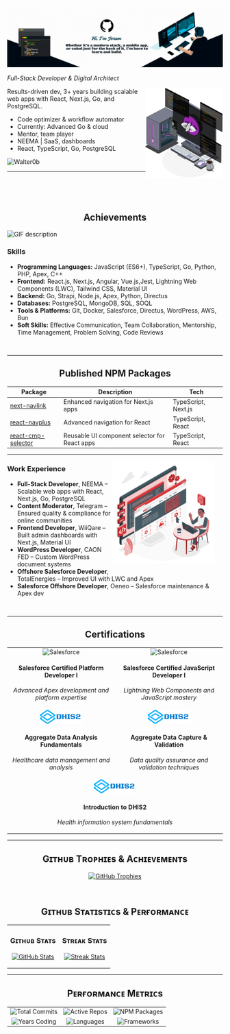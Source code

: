 

![Walter0b Banner](./assets/Banner.gif)

_Full-Stack Developer & Digital Architect_

<div>
  <img align="right" width="36%" src="./assets/Computer%20with%20terminal.svg" alt="Developer at work">
</div>

<p>
Results-driven dev, 3+ years building scalable web apps with React, Next.js, Go, and PostgreSQL.
</p>

- Code optimizer & workflow automator
- Currently: Advanced Go & cloud
- Mentor, team player
- NEEMA | SaaS, dashboards
- React, TypeScript, Go, PostgreSQL

<p>
  <img src="https://komarev.com/ghpvc/?username=Walter0b&label=Profile%20views&color=770677&style=for-the-badge&logo=star" alt="Walter0b" />
</p>

---

<br>
<br>
<br>

<h2 align="center">Achievements</h2> 
<picture>
  <source media="(prefers-color-scheme: dark)" srcset="./assets/Skills_Animation_Dark.gif">
  <source media="(prefers-color-scheme: light)" srcset="./assets/Skills_Animation_White.gif">
  <img align="left" alt="GIF description" src="./assets/Skills_Animation_White.gif">
</picture>
<br />

<h3 align="left">Skills</h3>
<ul>
  <li><b>Programming Languages:</b> JavaScript (ES6+), TypeScript, Go, Python, PHP, Apex, C++</li>
  <li><b>Frontend:</b> React.js, Next.js, Angular, Vue.js,Jest, Lightning Web Components (LWC), Tailwind CSS, Material UI</li>
  <li><b>Backend:</b> Go, Strapi, Node.js, Apex, Python, Directus</li>
  <li><b>Databases:</b> PostgreSQL, MongoDB, SQL, SOQL</li>
  <li><b>Tools & Platforms:</b> Git, Docker, Salesforce, Directus, WordPress, AWS, Bun</li>
  <li><b>Soft Skills:</b> Effective Communication, Team Collaboration, Mentorship, Time Management, Problem Solving, Code Reviews</li>
</ul>

<br clear="left" />

---

<h2 align="center">Published NPM Packages</h2>
<div align="center">

| Package                                                                | Description                                   | Tech                |
| ---------------------------------------------------------------------- | --------------------------------------------- | ------------------- |
| [next-navlink](https://www.npmjs.com/package/next-navlink)             | Enhanced navigation for Next.js apps          | TypeScript, Next.js |
| [react-navplus](https://www.npmjs.com/package/react-navplus)           | Advanced navigation for React                 | TypeScript, React   |
| [react-cmp-selector](https://www.npmjs.com/package/react-cmp-selector) | Reusable UI component selector for React apps | TypeScript, React   |

</div>

---

<img align="right" src="./assets/web-application.png" width="240" alt="Work Experience" style="margin-right:20px; margin-bottom:12px;"/>
<h3>Work Experience</h3>
<ul>
  <li><b>Full-Stack Developer</b>, NEEMA – Scalable web apps with React, Next.js, Go, PostgreSQL</li>
  <li><b>Content Moderator</b>, Telegram – Ensured quality & compliance for online communities</li>
  <li><b>Frontend Developer</b>, WiiQare – Built admin dashboards with Next.js, Material UI</li>
  <li><b>WordPress Developer</b>, CAON FED – Custom WordPress document systems</li>
  <li><b>Offshore Salesforce Developer</b>, TotalEnergies – Improved UI with LWC and Apex</li>
  <li><b>Salesforce Offshore Developer</b>, Oeneo – Salesforce maintenance & Apex dev</li>
</ul>
<br clear="right"/>

---

<h2 align="center">Certifications</h2>
<div align="center">
<table width="100%">
  <tr>
    <td width="50%" align="center">
      <img src="https://upload.wikimedia.org/wikipedia/commons/f/f9/Salesforce.com_logo.svg" width="60" height="40" alt="Salesforce">
      <h4>Salesforce Certified Platform Developer I</h4>
      <p><em>Advanced Apex development and platform expertise</em></p>
    </td>
    <td width="50%" align="center">
      <img src="https://upload.wikimedia.org/wikipedia/commons/f/f9/Salesforce.com_logo.svg" width="60" height="40" alt="Salesforce">
      <h4>Salesforce Certified JavaScript Developer I</h4>
      <p><em>Lightning Web Components and JavaScript mastery</em></p>
    </td>
  </tr>
  <tr>
    <td width="50%" align="center">
      <img src="./assets/DHIS2_logo.png" width="100" height="34" alt="DHIS2">
      <h4>Aggregate Data Analysis Fundamentals</h4>
      <p><em>Healthcare data management and analysis</em></p>
    </td>
    <td width="50%" align="center">
      <img src="./assets/DHIS2_logo.png" width="100" height="34" alt="DHIS2">
      <h4>Aggregate Data Capture & Validation</h4>
      <p><em>Data quality assurance and validation techniques</em></p>
    </td>
  </tr>
  <tr>
    <td colspan="2" align="center">
      <img src="./assets/DHIS2_logo.png" width="100" height="34" alt="DHIS2">
      <h4>Introduction to DHIS2</h4>
      <p><em>Health information system fundamentals</em></p>
    </td>
  </tr>
</table>
</div>

---

<!--Trophies Section-->
<h2 align="center"> Gɪᴛʜᴜʙ Tʀᴏᴘʜɪᴇs & Aᴄʜɪᴇᴠᴇᴍᴇɴᴛs</h2>
<p align="center">
  <a href="https://github.com/Walter0b">
    <picture>
      <source media="(prefers-color-scheme: dark)" srcset="https://github-profile-trophy.vercel.app/?username=Walter0b&no-bg=true&row=2&column=6&margin-w=20&margin-h=20&theme=monokai">
      <source media="(prefers-color-scheme: light)" srcset="https://github-profile-trophy.vercel.app/?username=Walter0b&no-bg=true&row=2&column=6&margin-w=20&margin-h=20">
      <img alt="GitHub Trophies" src="https://github-profile-trophy.vercel.app/?username=Walter0b&no-bg=true&no-frame=true&row=2&column=6&margin-w=20&margin-h=20&theme=monokai">
    </picture>
  </a>
</p>
<br />

<!--Github stats Table-->
<h2 align="center"> Gɪᴛʜᴜʙ Sᴛᴀᴛɪsᴛɪᴄs & Pᴇʀғᴏʀᴍᴀɴᴄᴇ </h2>

<table width="100%">
  <tr>
    <td width="50%">
      <h3 align="center"><strong>Gɪᴛʜᴜʙ Sᴛᴀᴛs</strong></h3>
      <p align="center">
        <a href="https://github.com/Walter0b">
          <img align="center" src="https://github-readme-stats.vercel.app/api?username=Walter0b&count_private=true&show_icons=true&theme=nightowl&bg_color=0,000000,441350&title_color=c56a90&text_color=ffffff&rank_icon=github&hide=prs,issues,contribs&show=reviews,prs_merged,prs_merged_percentage&border_radius=15&cache_seconds=86400" alt="GitHub Stats" />
        </a>
      </p>
    </td>
    <td width="50%">
      <h3 align="center"><strong>Sᴛʀᴇᴀᴋ Sᴛᴀᴛs</strong></h3>
      <p align="center">
        <a href="https://github.com/Walter0b">
          <img align="center" src="https://streak-stats.demolab.com?user=Walter0b&theme=nightowl&background=0,000000,441350&fire=ffeb95&ring=ffeb95&sideNums=ffffff&sideLabels=ffffff&dates=c56a90&currStreakNum=ffffff&border_radius=15&mode=weekly" alt="Streak Stats" />
        </a>
      </p>
    </td>
  </tr>
</table>



---

<!--Performance Metrics-->
<h2 align="center">Pᴇʀғᴏʀᴍᴀɴᴄᴇ Mᴇᴛʀɪᴄs</h2>
<div align="center">
  <table>
    <tr>
      <td align="center"><img src="https://img.shields.io/badge/Total%20Commits-1000+-blue?style=for-the-badge&logo=git&logoColor=white" alt="Total Commits"></td>
      <td align="center"><img src="https://img.shields.io/badge/Active%20Repos-25+-green?style=for-the-badge&logo=github&logoColor=white" alt="Active Repos"></td>
      <td align="center"><img src="https://img.shields.io/badge/NPM%20Packages-3-red?style=for-the-badge&logo=npm&logoColor=white" alt="NPM Packages"></td>
    </tr>
    <tr>
      <td align="center"><img src="https://img.shields.io/badge/Years%20Coding-3+-purple?style=for-the-badge&logo=code&logoColor=white" alt="Years Coding"></td>
      <td align="center"><img src="https://img.shields.io/badge/Languages-10+-orange?style=for-the-badge&logo=programming&logoColor=white" alt="Languages"></td>
      <td align="center"><img src="https://img.shields.io/badge/Frameworks-15+-yellow?style=for-the-badge&logo=framework&logoColor=white" alt="Frameworks"></td>
    </tr>
  </table>
</div>
